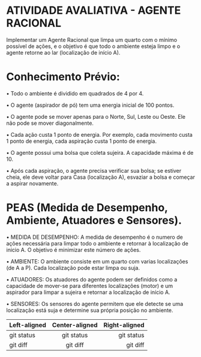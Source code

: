 # ATIVIDADE AVALIATIVA - AGENTE RACIONAL

Implementar um Agente Racional que limpa um quarto com o mínimo possível de ações, e o objetivo é que todo o ambiente esteja limpo e o agente retorne ao lar (localização de início A). 

# Conhecimento Prévio:
• Todo o ambiente é dividido em quadrados de 4 por 4.

• O agente (aspirador de pó) tem uma energia inicial de 100 pontos.

• O agente pode se mover apenas para o Norte, Sul, Leste ou Oeste. Ele não pode se
mover diagonalmente.

• Cada ação custa 1 ponto de energia. Por exemplo, cada movimento custa 1 ponto de
energia, cada aspiração custa 1 ponto de energia.

• O agente possui uma bolsa que coleta sujeira. A capacidade máxima é de 10.

• Após cada aspiração, o agente precisa verificar sua bolsa; se estiver cheia, ele deve voltar para Casa (localização A), esvaziar a bolsa e começar a aspirar novamente.

# PEAS (Medida de Desempenho, Ambiente, Atuadores e Sensores).

•	MEDIDA DE DESEMPENHO: A medida de desempenho é o numero de ações necessária para limpar todo o ambiente e retornar à localização de inicio A. O objetivo é minimizar este número de ações.

•	AMBIENTE: O ambiente consiste em um quarto com varias localizações (de A a P). Cada localização pode estar limpa ou suja.

•	ATUADORES: Os atuadores do agente podem ser definidos como a capacidade de mover-se para diferentes localizações (motor) e um aspirador para limpar a sujeira e retornar a localização de início A.

•	SENSORES: Os sensores do agente permitem que ele detecte se uma localização está suja e determine sua própria posição no ambiente.


| Left-aligned | Center-aligned | Right-aligned |
| :---         |     :---:      |          ---: |
| git status   | git status     | git status    |
| git diff     | git diff       | git diff      |
